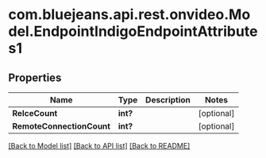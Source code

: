 # com.bluejeans.api.rest.onvideo.Model.EndpointIndigoEndpointAttributes1
## Properties

Name | Type | Description | Notes
------------ | ------------- | ------------- | -------------
**ReIceCount** | **int?** |  | [optional] 
**RemoteConnectionCount** | **int?** |  | [optional] 

[[Back to Model list]](../README.md#documentation-for-models) [[Back to API list]](../README.md#documentation-for-api-endpoints) [[Back to README]](../README.md)

